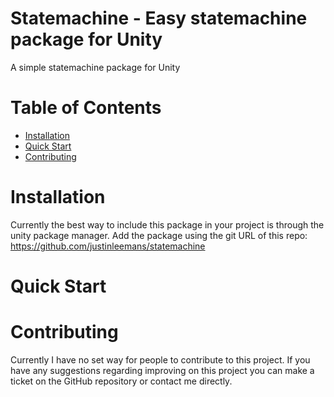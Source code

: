 # Statemachine - Easy statemachine package for Unity

A simple statemachine package for Unity

# Table of Contents

- [Installation](#installation)
- [Quick Start](#quick-start)
- [Contributing](#contributing)

# Installation

Currently the best way to include this package in your project is through the unity package manager. Add the package using the git URL of this repo: https://github.com/justinleemans/statemachine

# Quick Start

# Contributing

Currently I have no set way for people to contribute to this project. If you have any suggestions regarding improving on this project you can make a ticket on the GitHub repository or contact me directly.
